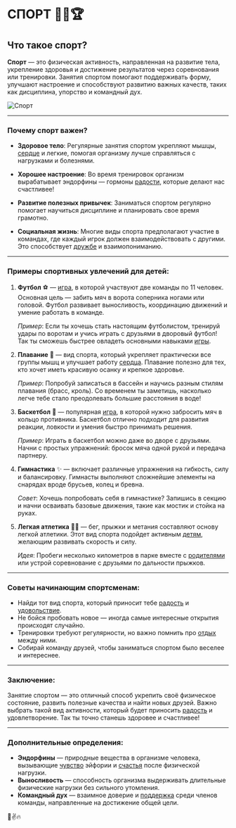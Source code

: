 # **СПОРТ** 🏋️‍♀️🏆

## Что такое спорт?

**Спорт** — это физическая активность, направленная на развитие тела, укрепление здоровья и достижение результатов через соревнования или тренировки. Занятия спортом помогают поддерживать форму, улучшают настроение и способствуют развитию важных качеств, таких как дисциплина, упорство и командный дух.

![Спорт](https://github.com/MaratS2435/2025_kidbook/blob/generator/WORK/life/happiness/pictures/%D1%81%D0%BF%D0%BE%D1%80%D1%82.png)

---

### Почему спорт важен?

- **Здоровое тело**: Регулярные занятия спортом укрепляют мышцы, [сердце](Любовь.md) и легкие, помогая организму лучше справляться с нагрузками и болезнями.
  
- **Хорошее настроение**: Во время тренировок организм вырабатывает эндорфины — гормоны [радости](Улыбка.md), которые делают нас счастливее!

- **Развитие полезных привычек**: Заниматься спортом регулярно помогает научиться дисциплине и планировать свое время грамотно.

- **Социальная жизнь**: Многие виды спорта предполагают участие в командах, где каждый игрок должен взаимодействовать с другими. Это способствует [дружбе](Дружба.md) и взаимопониманию.

---

### Примеры спортивных увлечений для детей:

1. **Футбол** ⚽ — [игра](Игры.md), в которой участвуют две команды по 11 человек. Основная цель — забить мяч в ворота соперника ногами или головой. Футбол развивает выносливость, координацию движений и умение работать в команде.
   
   *Пример*: Если ты хочешь стать настоящим футболистом, тренируй удары по воротам и учись играть с друзьями в дворовый футбол! Так ты сможешь быстрее овладеть основными навыками [игры](Игры.md).

2. **Плавание** 🛅 — вид спорта, который укрепляет практически все группы мышц и улучшает работу [сердца](Любовь.md). Плавание полезно для тех, кто хочет иметь красивую осанку и крепкое здоровье.

   *Пример*: Попробуй записаться в бассейн и научись разным стилям плавания (брасс, кроль). Со временем ты заметишь, насколько легче тебе стало преодолевать большие расстояния в воде!

3. **Баскетбол** 🏀 — популярная [игра](Игры.md), в которой нужно забросить мяч в кольцо противника. Баскетбол отлично подходит для развития реакции, ловкости и умения быстро принимать решения.

   *Пример*: Играть в баскетбол можно даже во дворе с друзьями. Начни с простых упражнений: бросок мяча одной рукой и передача партнеру.

4. **Гимнастика** ✨ — включает различные упражнения на гибкость, силу и балансировку. Гимнасты выполняют сложнейшие элементы на снарядах вроде брусьев, колец и бревна.

   *Совет*: Хочешь попробовать себя в гимнастике? Запишись в секцию и начни осваивать базовые движения, такие как мостик и стойка на руках.

5. **Легкая атлетика** 🏃‍♂️ — бег, прыжки и метания составляют основу легкой атлетики. Этот вид спорта подойдет активным [детям](Семья.md), желающим развивать скорость и силу.

   *Идея*: Пробеги несколько километров в парке вместе с [родителями](Семья.md) или устрой соревнование с друзьями по дальности прыжков.

---

### Советы начинающим спортсменам:

- Найди тот вид спорта, который приносит тебе [радость](Улыбка.md) и [удовольствие](Счастье.md).
- Не бойся пробовать новое — иногда самые интересные открытия происходят случайно.
- Тренировки требуют регулярности, но важно помнить про [отдых](Отдых.md) между ними.
- Собирай команду друзей, чтобы заниматься спортом было веселее и интереснее.

---

### Заключение:

Занятие спортом — это отличный способ укрепить своё физическое состояние, развить полезные качества и найти новых друзей. Важно выбрать такой вид активности, который будет приносить [радость](Улыбка.md) и удовлетворение. Так ты точно станешь здоровее и счастливее!

---

### Дополнительные определения:

- **Эндорфины** — природные вещества в организме человека, вызывающие [чувство](Любовь.md) эйфории и [счастья](Счастье.md) после физической нагрузки.
- **Выносливость** — способность организма выдерживать длительные физические нагрузки без сильного утомления.
- **Командный дух** — взаимное доверие и [поддержка](Помощь_другим.md) среди членов команды, направленные на достижение общей цели.

💪✌️🔥